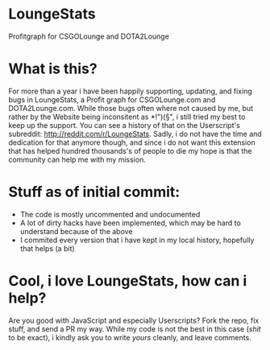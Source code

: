 # LoungeStats
Profitgraph for CSGOLounge and DOTA2Lounge

# What is this?
For more than a year i have been happily supporting, updating, and fixing bugs in LoungeStats, a Profit graph for CSGOLounge.com and DOTA2Lounge.com. While those bugs often where not caused by me, but rather by the Website being inconsitent as *!")(§", i still tried my best to keep up the support. You can see a history of that on the Userscript's subreddit: http://reddit.com/r/LoungeStats. Sadly, i do not have the time and dedication for that anymore though, and since i do not want this extension that has helped hundred thousands's of people to die my hope is that the community can help me with my mission.

# Stuff as of initial commit:
* The code is mostly uncommented and undocumented
* A lot of dirty hacks have been implemented, which may be hard to understand because of the above
* I commited every version that i have kept in my local history, hopefully that helps (a bit)

# Cool, i love LoungeStats, how can i help?
Are you good with JavaScript and especially Userscripts? Fork the repo, fix stuff, and send a PR my way. While my code is not the best in this case (*shit* to be exact), i kindly ask you to write *yours* cleanly, and leave comments.